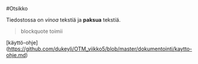 #Otsikko

Tiedostossa on *vinoa* tekstiä ja **paksua** tekstiä.

>blockquote toimii

[käyttö-ohje] (https://github.com/dukeyli/OTM_viikko5/blob/master/dokumentointi/kaytto-ohje.md)
